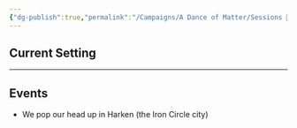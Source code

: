 ```yaml
---
{"dg-publish":true,"permalink":"/Campaigns/A Dance of Matter/Sessions 📝/Session 009/"}
---
```



## Current Setting

---

## Events

-   We pop our head up in Harken (the Iron Circle city)